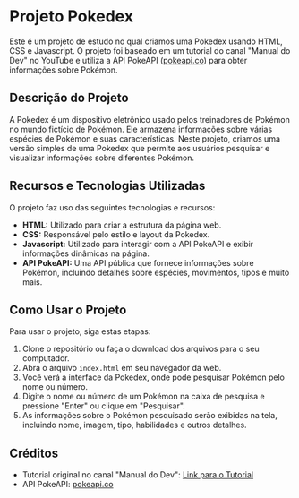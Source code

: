 # Projeto Pokedex

Este é um projeto de estudo no qual criamos uma Pokedex usando HTML, CSS e Javascript. O projeto foi baseado em um tutorial do canal "Manual do Dev" no YouTube e utiliza a API PokeAPI ([pokeapi.co](https://pokeapi.co/)) para obter informações sobre Pokémon.

## Descrição do Projeto

A Pokedex é um dispositivo eletrônico usado pelos treinadores de Pokémon no mundo fictício de Pokémon. Ele armazena informações sobre várias espécies de Pokémon e suas características. Neste projeto, criamos uma versão simples de uma Pokedex que permite aos usuários pesquisar e visualizar informações sobre diferentes Pokémon.

## Recursos e Tecnologias Utilizadas

O projeto faz uso das seguintes tecnologias e recursos:

- **HTML:** Utilizado para criar a estrutura da página web.
- **CSS:** Responsável pelo estilo e layout da Pokedex.
- **Javascript:** Utilizado para interagir com a API PokeAPI e exibir informações dinâmicas na página.
- **API PokeAPI:** Uma API pública que fornece informações sobre Pokémon, incluindo detalhes sobre espécies, movimentos, tipos e muito mais.

## Como Usar o Projeto

Para usar o projeto, siga estas etapas:

1. Clone o repositório ou faça o download dos arquivos para o seu computador.
2. Abra o arquivo `index.html` em seu navegador da web.
3. Você verá a interface da Pokedex, onde pode pesquisar Pokémon pelo nome ou número.
4. Digite o nome ou número de um Pokémon na caixa de pesquisa e pressione "Enter" ou clique em "Pesquisar".
5. As informações sobre o Pokémon pesquisado serão exibidas na tela, incluindo nome, imagem, tipo, habilidades e outros detalhes.

## Créditos

- Tutorial original no canal "Manual do Dev": [Link para o Tutorial]([https://www.youtube.com/watch?v=Uptu3NrBFBM](https://www.youtube.com/watch?v=SjtdH3dWLa8&t=2145s))
- API PokeAPI: [pokeapi.co](https://pokeapi.co/)

